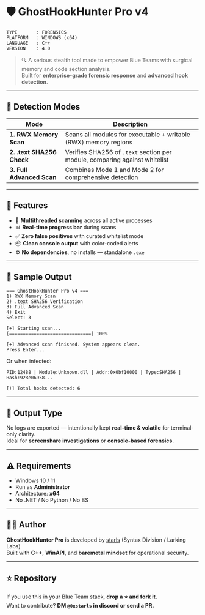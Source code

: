# 🛡️ GhostHookHunter Pro v4

```
TYPE       : FORENSICS
PLATFORM   : WINDOWS (x64)
LANGUAGE   : C++
VERSION    : 4.0
```

> 🔍 A serious stealth tool made to empower Blue Teams with surgical memory and code section analysis.  
> Built for **enterprise-grade forensic response** and **advanced hook detection**.

---

## 🧪 Detection Modes

| Mode                        | Description                                                                 |
|----------------------------|-----------------------------------------------------------------------------|
| **1. RWX Memory Scan**      | Scans all modules for executable + writable (RWX) memory regions            |
| **2. .text SHA256 Check**   | Verifies SHA256 of `.text` section per module, comparing against whitelist |
| **3. Full Advanced Scan**   | Combines Mode 1 and Mode 2 for comprehensive detection                      |

---

## 🔐 Features

- 🧠 **Multithreaded scanning** across all active processes
- 📊 **Real-time progress bar** during scans
- ✅ **Zero false positives** with curated whitelist mode
- 📦 **Clean console output** with color-coded alerts
- ⚙️ **No dependencies**, no installs — standalone `.exe`

---

## 🧯 Sample Output

```plaintext
=== GhostHookHunter Pro v4 ===
1) RWX Memory Scan
2) .text SHA256 Verification
3) Full Advanced Scan
4) Exit
Select: 3

[+] Starting scan...
[==============================] 100%

[+] Advanced scan finished. System appears clean.
Press Enter...
```

Or when infected:

```plaintext
PID:12488 | Module:Unknown.dll | Addr:0x0bf10000 | Type:SHA256 | Hash:928e06958...

[!] Total hooks detected: 6
```

---

## 📁 Output Type

No logs are exported — intentionally kept **real-time & volatile** for terminal-only clarity.  
Ideal for **screenshare investigations** or **console-based forensics**.

---

## ⚠️ Requirements

- Windows 10 / 11
- Run as **Administrator**
- Architecture: **x64**
- No .NET / No Python / No BS

---

## 👨‍💻 Author

**GhostHookHunter Pro** is developed by [starls](https://github.com/your-link) (Syntax Division / Larking Labs)  
Built with **C++**, **WinAPI**, and **baremetal mindset** for operational security.

---

## ⭐ Repository

If you use this in your Blue Team stack, **drop a ⭐ and fork it.**  
Want to contribute? **DM `@0xstarls` in discord or send a PR.**
